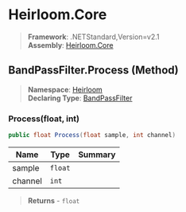 # Heirloom.Core

> **Framework**: .NETStandard,Version=v2.1  
> **Assembly**: [Heirloom.Core][0]

## BandPassFilter.Process (Method)

> **Namespace**: [Heirloom][0]  
> **Declaring Type**: [BandPassFilter][1]

### Process(float, int)

```cs
public float Process(float sample, int channel)
```

| Name    | Type    | Summary |
|---------|---------|---------|
| sample  | `float` |         |
| channel | `int`   |         |

> **Returns** - `float`

[0]: ../../../Heirloom.Core.md
[1]: ../BandPassFilter.md
